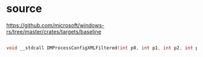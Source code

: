 # source

<https://github.com/microsoft/windows-rs/tree/master/crates/targets/baseline>

```c

void __stdcall DMProcessConfigXMLFiltered(int p0, int p1, int p2, int p3) {}

```
